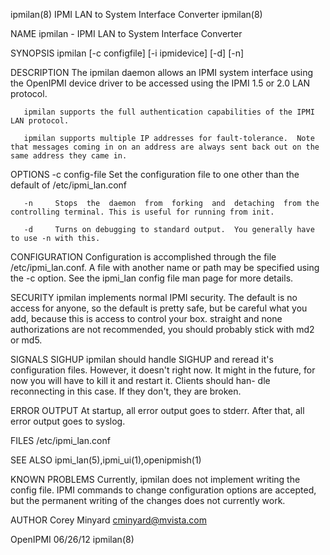 ipmilan(8)                                                                          IPMI LAN to System Interface Converter                                                                         ipmilan(8)



NAME
       ipmilan - IPMI LAN to System Interface Converter


SYNOPSIS
       ipmilan [-c configfile] [-i ipmidevice] [-d] [-n]


DESCRIPTION
       The ipmilan daemon allows an IPMI system interface using the OpenIPMI device driver to be accessed using the IPMI 1.5 or 2.0 LAN protocol.

       ipmilan supports the full authentication capabilities of the IPMI LAN protocol.

       ipmilan supports multiple IP addresses for fault-tolerance.  Note that messages coming in on an address are always sent back out on the same address they came in.


OPTIONS
       -c config-file
              Set the configuration file to one other than the default of /etc/ipmi_lan.conf

       -n     Stops  the  daemon  from  forking  and  detaching  from the controlling terminal. This is useful for running from init.

       -d     Turns on debugging to standard output.  You generally have to use -n with this.



CONFIGURATION
       Configuration is accomplished through the file /etc/ipmi_lan.conf.  A file with another name or path may be specified using the -c option.  See the ipmi_lan config file man page for more details.


SECURITY
       ipmilan  implements  normal IPMI security.  The default is no access for anyone, so the default is pretty safe, but be careful what you add, because this is access to control your box.  straight and
       none authorizations are not recommended, you should probably stick with md2 or md5.


SIGNALS
       SIGHUP
            ipmilan should handle SIGHUP and reread it's configuration files.  However, it doesn't right now.  It might in the future, for now you will have to kill it and restart it.  Clients should  han-
            dle reconnecting in this case.  If they don't, they are broken.


ERROR OUTPUT
       At startup, all error output goes to stderr.  After that, all error output goes to syslog.


FILES
       /etc/ipmi_lan.conf


SEE ALSO
       ipmi_lan(5),ipmi_ui(1),openipmish(1)


KNOWN PROBLEMS
       Currently, ipmilan does not implement writing the config file.  IPMI commands to change configuration options are accepted, but the permanent writing of the changes does not currently work.


AUTHOR
       Corey Minyard <cminyard@mvista.com>



OpenIPMI                                                                                           06/26/12                                                                                        ipmilan(8)
